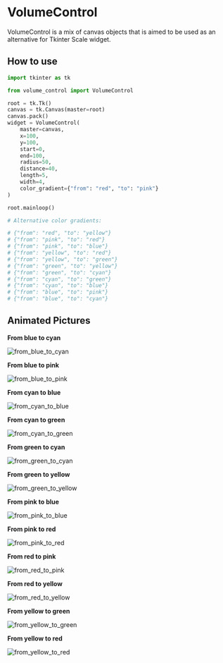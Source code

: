 # VolumeControl

VolumeControl is a mix of canvas objects that is aimed to be used as an alternative for Tkinter Scale widget.

## How to use
```python
import tkinter as tk

from volume_control import VolumeControl

root = tk.Tk()
canvas = tk.Canvas(master=root)
canvas.pack()
widget = VolumeControl(
    master=canvas,
    x=100,
    y=100,
    start=0,
    end=100,
    radius=50,
    distance=40,
    length=5,
    width=4,
    color_gradient={"from": "red", "to": "pink"}
)

root.mainloop()

# Alternative color gradients:

# {"from": "red", "to": "yellow"}
# {"from": "pink", "to": "red"}
# {"from": "pink", "to": "blue"}
# {"from": "yellow", "to": "red"}
# {"from": "yellow", "to": "green"}
# {"from": "green", "to": "yellow"}
# {"from": "green", "to": "cyan"}
# {"from": "cyan", "to": "green"}
# {"from": "cyan", "to": "blue"}
# {"from": "blue", "to": "pink"}
# {"from": "blue", "to": "cyan"}
```    
## Animated Pictures

**From blue to cyan**

![from_blue_to_cyan](https://user-images.githubusercontent.com/29302909/100809987-7b8c1600-3448-11eb-9be2-a8c1472b778d.gif)

**From blue to pink**

![from_blue_to_pink](https://user-images.githubusercontent.com/29302909/100809992-8050ca00-3448-11eb-87d9-1cfc47d47b9d.gif)

**From cyan to blue**

![from_cyan_to_blue](https://user-images.githubusercontent.com/29302909/100810002-8646ab00-3448-11eb-8c0a-fa0810f25f43.gif)

**From cyan to green**

![from_cyan_to_green](https://user-images.githubusercontent.com/29302909/100810009-89da3200-3448-11eb-95a8-12f9e5e447a3.gif)

**From green to cyan**

![from_green_to_cyan](https://user-images.githubusercontent.com/29302909/100810027-8cd52280-3448-11eb-8100-df0fa06cff36.gif)

**From green to yellow**

![from_green_to_yellow](https://user-images.githubusercontent.com/29302909/100810037-93639a00-3448-11eb-9bbd-b79f358d9537.gif)

**From pink to blue**

![from_pink_to_blue](https://user-images.githubusercontent.com/29302909/100810049-98c0e480-3448-11eb-8cd9-10eb27f1b8a6.gif)

**From pink to red**

![from_pink_to_red](https://user-images.githubusercontent.com/29302909/100810053-9fe7f280-3448-11eb-91b4-52787b10bad5.gif)

**From red to pink**

![from_red_to_pink](https://user-images.githubusercontent.com/29302909/100810068-a8d8c400-3448-11eb-9ae8-7faab99ecb7d.gif)

**From red to yellow**

![from_red_to_yellow](https://user-images.githubusercontent.com/29302909/100810086-af673b80-3448-11eb-99f5-6da82d398d02.gif)

**From yellow to green**

![from_yellow_to_green](https://user-images.githubusercontent.com/29302909/100810095-b4c48600-3448-11eb-8b14-54f34ae4e596.gif)

**From yellow to red**

![from_yellow_to_red](https://user-images.githubusercontent.com/29302909/100810098-b68e4980-3448-11eb-8939-84e8dd5bf434.gif)
    

